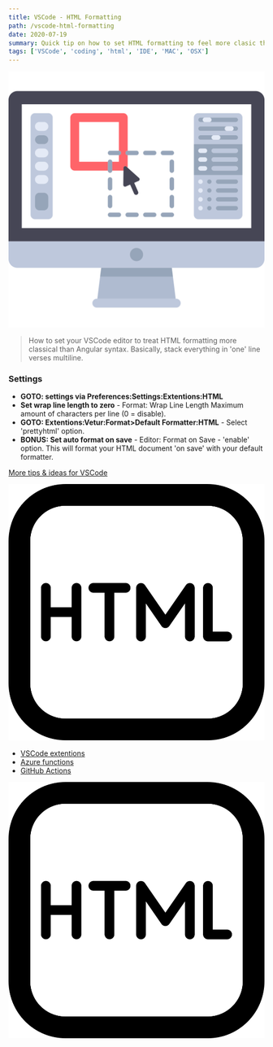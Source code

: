 ```yaml
---
title: VSCode - HTML Formatting
path: /vscode-html-formatting
date: 2020-07-19
summary: Quick tip on how to set HTML formatting to feel more clasic than for Angular support.
tags: ['VSCode', 'coding', 'html', 'IDE', 'MAC', 'OSX']
---
```


![background](./images/vscode-editor.svg)

> How to set your VSCode editor to treat HTML formatting more classical than Angular syntax. Basically, stack everything in 'one' line verses multiline.

### Settings

- **GOTO: settings via Preferences:Settings:Extentions:HTML**
- **Set wrap line length to zero** - Format: Wrap Line Length
Maximum amount of characters per line (0 = disable).
- **GOTO: Extentions:Vetur:Format>Default Formatter:HTML** - Select 'prettyhtml' option.
- **BONUS: Set auto format on save** - Editor: Format on Save - 'enable' option. This will format your HTML document 'on save' with your default formatter.

[More tips & ideas for VSCode](/docs/js-md-test-1)

![background](./images/html-coding-brackets.svg)

- [VSCode extentions](/docs/vscode-extentions)
- [Azure functions](/docs/azure-functions)
- [GitHub Actions](/docs/github-actions)

![background](./images/html-coding-brackets.svg)
